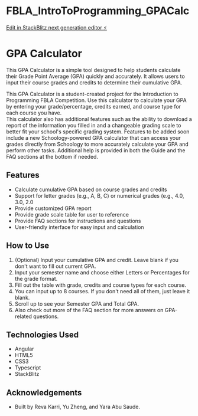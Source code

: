 # FBLA_IntroToProgramming_GPACalc

[Edit in StackBlitz next generation editor ⚡️](https://stackblitz.com/~/github.com/Little6thingys/FBLA_IntroToProgramming_GPACalc)

# GPA Calculator

This GPA Calculator is a simple tool designed to help students calculate their Grade Point Average (GPA) quickly and accurately. It allows users to input their course grades and credits to determine their cumulative GPA.

This GPA Calculator is a student-created project for the Introduction to Programming FBLA Competition. 
Use this calculator to calculate your GPA by entering your grade/percentage, credits earned, and course type for each course you have.   
This calculator also has additional features such as the ability to download a report of the information you filled in and a changeable grading scale to better fit your school's specific grading system.
Features to be added soon include a new Schoology-powered GPA calculator that can access your grades directly from Schoology to more accurately calculate your GPA and perform other tasks. 
Additional help is provided in both the Guide and the FAQ sections at the bottom if needed.

## Features

- Calculate cumulative GPA based on course grades and credits
- Support for letter grades (e.g., A, B, C) or numerical grades (e.g., 4.0, 3.0, 2.0
- Provide customized GPA report
- Provide grade scale table for user to reference
- Provide FAQ sections for instructions and questions 
- User-friendly interface for easy input and calculation

## How to Use


1. (Optional) Input your cumulative GPA and credit. Leave blank if you don't want to fill out current GPA.
2. Input your semester name and choose either Letters or Percentages for the grade format.
3. Fill out the table with grade, credits and course types for each course.
4. You can input up to 8 courses. If you don't need all of them, just leave it blank.
5. Scroll up to see your Semester GPA and Total GPA.
6. Also check out more of the FAQ section for more answers on GPA-related questions.

## Technologies Used

- Angular
- HTML5
- CSS3
- Typescript
- StackBlitz


## Acknowledgements

- Built by Reva Karri, Yu Zheng, and Yara Abu Saude.
